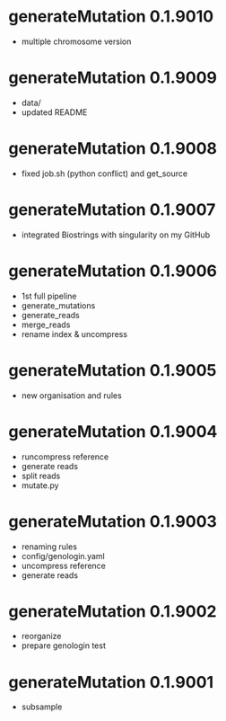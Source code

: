 # generateMutation 0.1.9010
* multiple chromosome version

# generateMutation 0.1.9009
* data/
* updated README

# generateMutation 0.1.9008
* fixed job.sh (python conflict) and get_source

# generateMutation 0.1.9007
* integrated Biostrings with singularity on my GitHub

# generateMutation 0.1.9006
* 1st full pipeline
* generate_mutations
* generate_reads
* merge_reads
* rename index & uncompress

# generateMutation 0.1.9005
* new organisation and rules

# generateMutation 0.1.9004
* runcompress reference
* generate reads
* split reads
* mutate.py

# generateMutation 0.1.9003
* renaming rules
* config/genologin.yaml
* uncompress reference
* generate reads

# generateMutation 0.1.9002
* reorganize
* prepare genologin test

# generateMutation 0.1.9001
* subsample
